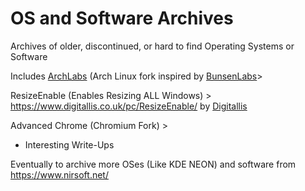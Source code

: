 # OS and Software Archives
Archives of older, discontinued, or hard to find Operating Systems or Software

Includes [ArchLabs](https://web.archive.org/web/20230713214513/https://archlabslinux.com/) (Arch Linux fork inspired by [BunsenLabs](https://www.bunsenlabs.org/)> 

ResizeEnable (Enables Resizing ALL Windows) > https://www.digitallis.co.uk/pc/ResizeEnable/ by [Digitallis](https://web.archive.org/web/20220808122642mp_/http://www.digitallis.co.uk/index.html)

Advanced Chrome (Chromium Fork) >
 - Interesting Write-Ups 

Eventually to archive more OSes (Like KDE NEON) and software from https://www.nirsoft.net/

